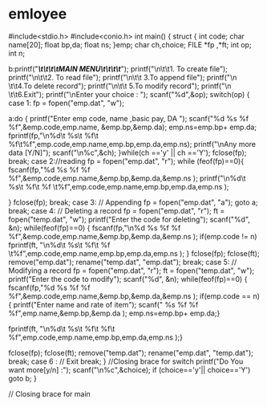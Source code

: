 # emloyee


#include<stdio.h>
#include<conio.h>
int main()
{
struct {
int code;
char name[20];
float bp,da;
float ns;
}emp;
char ch,choice;
FILE *fp ,*ft;
int op;
int  n;


b:printf("*******\t\t\t\tMAIN MENU\t\t\t\t*******");
printf("\n\t\t1. To create file");
printf("\n\t\t2. To read file");
printf("\n\t\t 3.To append file");
printf("\n \t\t4.To delete record");
printf("\n\t\t 5.To modify record");
printf("\n \t\t6.Exit");
printf("\nEnter your choice : ");
scanf("%d",&op);
switch(op)
{
case 1:
fp = fopen("emp.dat", "w");

a:do
{
printf("Enter emp code, name ,basic pay, DA ");
scanf("%d %s %f %f",&emp.code,emp.name, &emp.bp,&emp.da);
emp.ns=emp.bp+ emp.da;
fprintf(fp,"\n%d\t %s\t %f\t %f\t%f",emp.code,emp.name,emp.bp,emp.da,emp.ns);
printf("\nAny more data [Y/N]");
scanf("\n%c",&ch);
}while(ch =='y' || ch =='Y');
fclose(fp);
break;
case 2://reading
fp = fopen("emp.dat", "r");
while (feof(fp)==0){
fscanf(fp,"%d %s %f %f %f",&emp.code,emp.name,&emp.bp,&emp.da,&emp.ns );
printf("\n%d\t %s\t %f\t %f \t%f",emp.code,emp.name,emp.bp,emp.da,emp.ns );

}
fclose(fp);
break;
case 3: // Appending
fp = fopen("emp.dat", "a");
goto a;
break;
case 4: // Deleting a record
fp = fopen("emp.dat", "r");
ft = fopen("temp.dat", "w");
printf("Enter the code for deleting");
scanf("%d", &n);
while(feof(fp)==0)
{
fscanf(fp,"\n%d %s %f %f %f",&emp.code,emp.name,&emp.bp,&emp.da,&emp.ns );
if(emp.code != n)
fprintf(ft, "\n%d\t %s\t %f\t %f \t%f",emp.code,emp.name,emp.bp,emp.da,emp.ns );
}
fclose(fp);
fclose(ft);
remove("emp.dat");
rename("temp.dat", "emp.dat");
break;
case 5: // Modifying a record
fp = fopen("emp.dat", "r");
ft = fopen("temp.dat", "w");
printf("Enter the code to modify");
scanf("%d", &n);
while(feof(fp)==0)
{
fscanf(fp,"%d %s %f %f %f",&emp.code,emp.name,&emp.bp,&emp.da,&emp.ns );
if(emp.code == n)
{
printf("Enter name and rate of item");
scanf(" %s %f %f %f",emp.name,&emp.bp,&emp.da );
emp.ns=emp.bp+ emp.da;}


fprintf(ft, "\n%d\t %s\t %f\t %f\t %f",emp.code,emp.name,emp.bp,emp.da,emp.ns );}

fclose(fp);
fclose(ft);
remove("temp.dat");
rename("emp.dat", "temp.dat");
break;
case 6 : // Exit
break;
} //Closing brace for switch
printf("Do You want more[y/n] :");
scanf("\n%c",&choice);
if (choice=='y'|| choice=='Y')
goto b;
}

 // Closing brace for main

